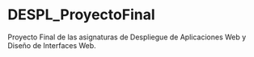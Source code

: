 # DESPL_ProyectoFinal
Proyecto Final de las asignaturas de Despliegue de Aplicaciones Web y Diseño de Interfaces Web.

